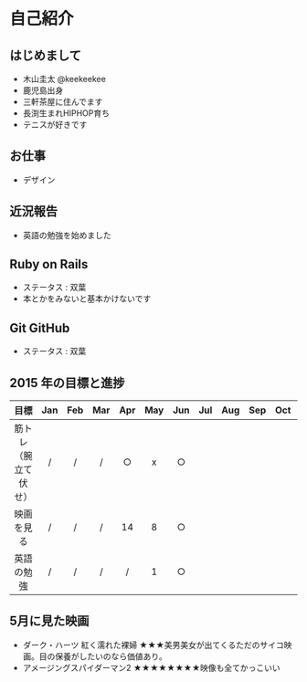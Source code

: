 # 自己紹介

## はじめまして

- 木山圭太 @keekeekee
- 鹿児島出身
- 三軒茶屋に住んでます
- 長渕生まれHIPHOP育ち
- テニスが好きです


## お仕事

- デザイン


## 近況報告

- 英語の勉強を始めました


## Ruby on Rails

- ステータス : 双葉
- 本とかをみないと基本かけないです


## Git GitHub

- ステータス : 双葉


## 2015 年の目標と進捗
|      目標             | Jan | Feb | Mar | Apr | May | Jun | Jul | Aug | Sep | Oct | Nov | Dec |
|:--------------------:|:---:|:---:|:---:|:---:|:---:|:---:|:---:|:---:|:---:|:---:|:---:|:---:|
| 筋トレ（腕立て伏せ）    | / | / | / | ○ | x | ○ |   |   |   |   |   |   |
| 映画を見る | / | / | / | 14 | 8 | ○ |   |   |   |   |   |   |
| 英語の勉強 | / | / | / | / | 1 | ○ |   |   |   |   |   |   |


## 5月に見た映画

- ダーク・ハーツ 紅く濡れた裸婦 ★★★美男美女が出てくるただのサイコ映画。目の保養がしたいのなら価値あり。
- アメージングスパイダーマン2 ★★★★★★★★映像も全てかっこいい

